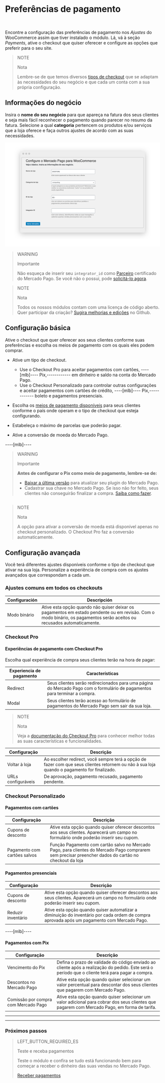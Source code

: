 # Preferências de pagamento
<br/>

Encontre a configuração das preferências de pagamento nos *Ajustes* do WooCommerce assim que tiver instalado o módulo. Lá, vá à seção *Payments*, ative o checkout que quiser oferecer e configure as opções que preferir para o seu site.

> NOTE
>
> Nota
>
> Lembre-se de que temos diversos [tipos de checkout]() que se adaptam às necessidades do seu negócio e que cada um conta com a sua própria configuração.

## Informações do negócio

Insira o **nome do seu negócio** para que apareça na fatura dos seus clientes e seja mais fácil reconhecer o pagamento quando parecer no resumo da fatura. Selecione a qual **categoria** pertencem os produtos e/ou serviços que a loja oferece e faça outros ajustes de acordo com as suas necessidades.

![Informação básica](/images/woocomerce/br_info_basica.png)

> WARNING
>
> Importante
>
> Não esqueça de inserir seu `integrator_id` como [Parceiro](https://partners.mercadopago.com/) certificado do Mercado Pago. Se você não o possui, pode [solicitá-lo agora](https://docs.google.com/forms/d/e/1FAIpQLScTwPlLRVW2rB_BnCxekUnfJu9rn-tUMh8ENAnqpxLeB8ULUw/viewform?usp=sf_link).

<span></span>

> NOTE
>
> Nota
> 
> Todos os nossos módulos contam com uma licença de código aberto. Quer participar da criação? [Sugira melhorias e edições](https://github.com/mercadopago/cart-woocommerce) no Github.

## Configuração básica

Ative o checkout que quer oferecer aos seus clientes conforme suas preferências e escolha os meios de pagamento com os quais eles podem comprar.

* Ative um tipo de checkout.
  * Use o Checkout Pro para aceitar pagamentos com cartões, ----[mlb]---- Pix,------------ em dinheiro e saldo na conta do Mercado Pago.
  * Use o Checkout Personalizado para controlar outras configurações e aceitar pagamentos com cartões de crédito, ----[mlb]---- Pix,------------ boleto e pagamentos presenciais.

* Escolha os [meios de pagamento disponíveis](https://www.mercadopago[FAKER][URL][DOMAIN]/developers/pt/guides/resources/localization/payment-methods) para seus clientes conforme o país onde operam e o tipo de checkout que esteja configurando.

* Estabeleça o máximo de parcelas que poderão pagar.

* Ative a conversão de moeda do Mercado Pago.

----[mlb]----
> WARNING
>
> Importante
>
> **Antes de configurar o Pix como meio de pagamento, lembre-se de:**
>
> - [Baixar a última versão](https://br.wordpress.org/plugins/woocommerce-mercadopago/#description) para atualizar seu plugin do Mercado Pago.
> - Cadastrar sua chave no Mercado Pago. Se isso não for feito, seus clientes não conseguirão finalizar a compra. [Saiba como fazer](https://www.mercadopago[FAKER][URL][DOMAIN]/stop/pix?url=https%3A%2F%2Fwww.mercadopago.com.br%2Fadmin-pix-keys%2Fmy-keys&authentication_mode=required).

<span></span>
------------ 

> NOTE
>
> Nota
>
> A opção para ativar a conversão de moeda está disponível apenas no checkout personalizado. O Checkout Pro faz a conversão automaticamente.

## Configuração avançada

Você terá diferentes ajustes disponíveis conforme o tipo de checkout que ativar na sua loja. Personalize a experiência de compra com os ajustes avançados que correspondam a cada um.

### Ajustes comuns em todos os checkouts

| Configuración | Descripción |
| --- | --- |
| Modo binário | Ative esta opção quando não quiser deixar os pagamentos em estado pendente ou em revisão. Com o modo binário, os pagamentos serão aceitos ou recusados automaticamente. |

### Checkout Pro

#### Experiências de pagamento com Checkout Pro

Escolha qual experiência de compra seus clientes terão na hora de pagar:

| Experiencia de pagamento | Características |
| --- | --- |
| Redirect | Seus clientes serão redirecionados para uma página do Mercado Pago com o formulário de pagamentos para terminar a compra. |
| Modal | Seus clientes terão acesso ao formulário de pagamentos do Mercado Pago sem sair da sua loja. |

> NOTE
>
> Nota
>
> Veja a [documentação do Checkout Pro](https://www.mercadopago[FAKER][URL][DOMAIN]/developers/pt/guides/online-payments/checkout-pro/introduction) para conhecer melhor todas as suas características e funcionalidades.

| Configuração | Descrição |
| --- | --- |
| Voltar à loja | Ao escolher redirect, você sempre terá a opção de fazer com que seus clientes retornem ou não à sua loja quando o pagamento for finalizado. |
| URLs configuráveis | De aprovação, pagamento recusado, pagamento pendente. |

### Checkout Personalizado

#### Pagamentos com cartões

| Configuração | Descrição |
| --- | --- |
| Cupons de desconto | Ative esta opção quando quiser oferecer descontos aos seus clientes. Aparecerá um campo no formulário onde poderão inserir seu cupom. |
| Pagamento com cartões salvos | Função Pagamento com cartão salvo no Mercado Pago, para clientes do Mercado Pago comprarem sem precisar preencher dados do cartão no checkout da loja |

#### Pagamentos presenciais

| Configuração | Descrição |
| --- | --- |
| Cupons de desconto | Ative esta opção quando quiser oferecer descontos aos seus clientes. Aparecerá um campo no formulário onde poderão inserir seu cupom. |
| Reduzir inventário | Ative esta opção quando quiser automatizar a diminuição do inventário por cada ordem de compra aprovada após um pagamento com Mercado Pago. |

----[mlb]----
#### Pagamentos com Pix

| Configuração | Descrição |
| --- | --- |
| Vencimento do Pix |  Defina o prazo de validade do código enviado ao cliente após a realização do pedido. Este será o período que o cliente terá para pagar a compra. |
| Descontos no Mercado Pago | Ative esta opção quando quiser selecionar um valor percentual para descontar dos seus clientes que pagarem com Mercado Pago. |
| Comissão por compra com Mercado Pago | Ative esta opção quando quiser selecionar um valor adicional para cobrar dos seus clientes que pagarem com Mercado Pago, em forma de tarifa. |
------------ 

---

### Próximos passos

> LEFT_BUTTON_REQUIRED_ES
>
> Teste e receba pagamentos
>
> Teste o módulo e confira se tudo está funcionando bem para começar a receber o dinheiro das suas vendas no Mercado Pago. 
>
>
> [Receber pagamentos](https://www.mercadopago[FAKER][URL][DOMAIN]/developers/pt/guides/plugins/woocommerce/receive-payments)